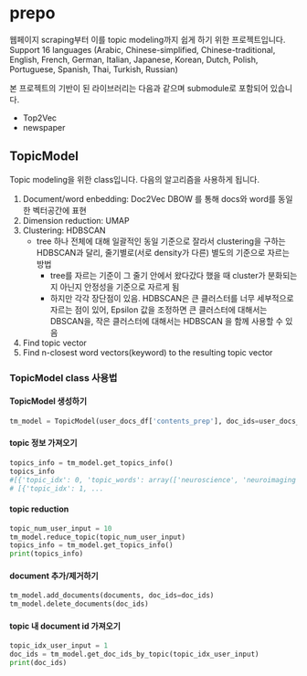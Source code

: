 # prepo
웹페이지 scraping부터 이를 topic modeling까지 쉽게 하기 위한 프로젝트입니다.   
Support 16 languages (Arabic, Chinese-simplified, Chinese-traditional, English, French, German, Italian, Japanese, Korean, Dutch, Polish, Portuguese, Spanish, Thai, Turkish, Russian) 

본 프로젝트의 기반이 된 라이브러리는 다음과 같으며 submodule로 포함되어 있습니다.
- Top2Vec
- newspaper


## TopicModel 
Topic modeling을 위한 class입니다.
다음의 알고리즘을 사용하게 됩니다.
1. Document/word enbedding: Doc2Vec DBOW 를 통해 docs와 word를 동일한 벡터공간에 표현
2. Dimension reduction: UMAP
3. Clustering: HDBSCAN
    - tree 하나 전체에 대해 일괄적인 동일 기준으로 잘라서 clustering을 구하는 HDBSCAN과 달리,
    줄기별로(서로 density가 다른) 별도의 기준으로 자르는 방법
        - tree를 자르는 기준이 그 줄기 안에서 왔다갔다 했을 때 cluster가 분화되는지 아닌지 안정성을 기준으로 자르게 됨
        - 하지만 각각 장단점이 있음. HDBSCAN은 큰 클러스터를 너무 세부적으로 자르는 점이 있어, Epsilon 값을 조정하면 큰 클러스터에 대해서는 DBSCAN을, 작은 클러스터에 대해서는 HDBSCAN 을 함께 사용할 수 있음
4. Find topic vector
5. Find n-closest word vectors(keyword) to the resulting topic vector

### TopicModel class 사용법
#### TopicModel 생성하기

```python
tm_model = TopicModel(user_docs_df['contents_prep'], doc_ids=user_docs_df.index)
```

#### topic 정보 가져오기

```python
topics_info = tm_model.get_topics_info()
topics_info 
#[{'topic_idx': 0, 'topic_words': array(['neuroscience', 'neuroimaging', ...,])},
# [{'topic_idx': 1, ...
```

#### topic reduction

```python
topic_num_user_input = 10
tm_model.reduce_topic(topic_num_user_input)
topics_info = tm_model.get_topics_info()
print(topics_info)
```

#### document 추가/제거하기

```python
tm_model.add_documents(documents, doc_ids=doc_ids)
tm_model.delete_documents(doc_ids)
```

#### topic 내 document id 가져오기

```python
topic_idx_user_input = 1
doc_ids = tm_model.get_doc_ids_by_topic(topic_idx_user_input)
print(doc_ids)
```